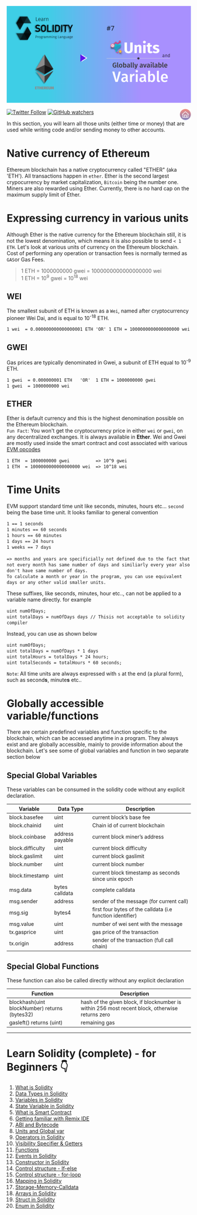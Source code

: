 <img src="/Tutorials/header-images/7-OG-Units_and_global_var.png" width="630" title="Units & global var in solidity">

[<img alt="Twitter Follow" src="https://img.shields.io/twitter/follow/PranavRaj90?style=social">](https://twitter.com/intent/follow?screen_name=PranavRaj90)
[<img alt="GitHub watchers" src="https://img.shields.io/github/watchers/raj-pranav/learn-solidity?label=Learn%20Solidity&style=social">](https://github.com/raj-pranav/learn-solidity/)
[<img align= "right" src="/Tutorials/Beginners/images-for-docs/home.png" width="30" title="Repo Home">](https://github.com/raj-pranav/learn-solidity)
<br>

In this section, you will learn all those units (either time or money) that are used while writing code and/or sending money to other accounts.

# Native currency of Ethereum
Ethereum blockchain has a native cryptocurrency called "ETHER" (aka 'ETH'). All transactions happen in `ether`. Ether is the second largest crypocurrency by market capitalization, `Bitcoin` being the number one. Miners are also rewarded using Ether. Currently, there is no hard cap on the maximum supply limit of Ether.

# Expressing currency in various units
Although Ether is the native currency for the Ethereum blockchain still, it is not the lowest denomination, which means it is also possible to send `< 1 ETH`. Let's look at various units of currency on the Ethereum blockchain. Cost of performing any operation or transaction fees is normally termed as `GAS`or Gas Fees.

> 1 ETH = 1000000000 gwei = 1000000000000000000 wei <br>
> 1 ETH = 10<sup>9</sup> gwei = 10<sup>18</sup> wei

## WEI
The smallest subunit of ETH is known as a `Wei`, named after cryptocurrency pioneer Wei Dai, and is equal to 10<sup>-18</sup> ETH.

```
1 wei  = 0.000000000000000001 ETH 'OR' 1 ETH = 1000000000000000000 wei
```

## GWEI
Gas prices are typically denominated in Gwei, a subunit of ETH equal to 10<sup>-9</sup> ETH.

```
1 gwei  = 0.000000001 ETH   'OR'  1 ETH = 1000000000 gwei
1 gwei  = 1000000000 wei
```

## ETHER
Ether is default currency and this is the highest denomination possible on the Ethereum blockchain.<br>
` Fun Fact `: You won't get the cryptocurrency price in either `wei` or `gwei`, on any decentralized exchanges. It is always available in **Ether**. Wei and Gwei are mostly used inside the smart contract and cost associated with various [EVM opcodes](https://github.com/raj-pranav/learn-solidity/blob/main/Tutorials/Beginners/6-ABI-and-Bytecode-from-solidity-compiler.md#opcode-aka-opeartion-code)

```
1 ETH  = 1000000000 gwei          => 10^9 gwei
1 ETH  = 1000000000000000000 wei  => 10^18 wei
```

# Time Units
EVM support standard time unit like seconds, minutes, hours etc... `second` being the base time unit. It looks familiar to general convention

```
1 == 1 seconds
1 minutes == 60 seconds
1 hours == 60 minutes
1 days == 24 hours
1 weeks == 7 days

=> months and years are specificially not defined due to the fact that not every month has same number of days and similiarly every year also don't have same number of days.
To calculate a month or year in the program, you can use equivalent days or any other valid smaller units.
```

These suffixes, like seconds, minutes, hour etc.., can not be applied to a variable name directly. for example

```solidity
uint numOfDays;
uint totalDays = numOfDays days // Thisis not acceptable to solidity compiler

```
Instead, you can use as shown below

```solidity
uint numOfDays;
uint totalDays = numOfDays * 1 days
uint totalHours = totalDays * 24 hours;
uint totalSeconds = totalHours * 60 seconds;
```

`Note`: All time units are always expressed with ` s ` at the end (a plural form), such as second**s**, minute**s** etc..

# Globally accessible variable/functions
There are certain predefined variables and function specific to the blockchain, which can be accessed anytime in a program. They always exist and are globally accessible, mainly to provide information about the blockchain. Let's see some of global variables and function in two separate section below

## Special Global Variables
These variables can be consumed in the solidity code without any explicit declaration.

| Variable            |    Data Type    |  Description                                               |
|---------------------|-----------------|------------------------------------------------------------|
|  block.basefee      |       uint      | current block’s base fee                                   |
|  block.chainid      |       uint      | Chain id of current blockchain                             |
|  block.coinbase     | address payable | current block miner’s address                              |
|  block.difficulty   |      uint       | current block difficulty                                   |
|  block.gaslimit     |       uint      | current block gaslimit                                     |
|  block.number       |       uint      | current block number                                       |
|  block.timestamp    |       uint      | current block timestamp as seconds since unix epoch        |
|  msg.data           | bytes calldata  | complete calldata                                          |
|  msg.sender         |      address    | sender of the message (for current call)                   |
|  msg.sig            |      bytes4     | first four bytes of the calldata (i.e function identifier) |
|  msg.value          |       uint      | number of wei sent with the message                        |
|  tx.gasprice        |       uint      | gas price of the transaction                               |
|  tx.origin          |      address    | sender of the transaction (full call chain)                |



## Special Global Functions
These function can also be called directly without any explicit declaration

| Function                                      |  Description                                                                                    |
|-----------------------------------------------|-------------------------------------------------------------------------------------------------|
| blockhash(uint blockNumber) returns (bytes32) | hash of the given block, if blocknumber is within 256 most recent block, otherwise returns zero |
| gasleft() returns (uint)                      | remaining gas                                                                                   |


 
---

# Learn Solidity (complete) - for Beginners 👇
1. [What is Solidity](https://github.com/raj-pranav/learn-solidity/blob/main/Tutorials/Beginners/1-What_is_Solidity.md)
2. [Data Types in Solidity](https://github.com/raj-pranav/learn-solidity/blob/main/Tutorials/Beginners/2-Data_types_solidity.md)
3. [Variables in Solidity](https://github.com/raj-pranav/learn-solidity/blob/main/Tutorials/Beginners/2.1-Variables_in_solidity.md)
4. [State Variable in Solidity](https://github.com/raj-pranav/learn-solidity/blob/main/Tutorials/Beginners/3-State_variable_solidity.md)
5. [What is Smart Contract](https://github.com/raj-pranav/learn-solidity/blob/main/Tutorials/Beginners/4-what-is-a-Smart_contract.md)
6. [Getting familiar with Remix IDE](https://github.com/raj-pranav/learn-solidity/blob/main/Tutorials/Beginners/5-Getting-familiar-with-Remix-IDE.md)
7. [ABI and Bytecode](https://github.com/raj-pranav/learn-solidity/blob/main/Tutorials/Beginners/6-ABI-and-Bytecode-from-solidity-compiler.md)
8. [Units and Global var](https://github.com/raj-pranav/learn-solidity/blob/main/Tutorials/Beginners/7-Units-and-global-variable.md)
9. [Operators in Solidity](https://github.com/raj-pranav/learn-solidity/blob/main/Tutorials/Beginners/8-Operators-in-solidity.md)
10. [Visibility Specifier & Getters](https://github.com/raj-pranav/learn-solidity/blob/main/Tutorials/Beginners/9-Visibility-specifiers_and-getters.md)
11. [Functions](https://github.com/raj-pranav/learn-solidity/blob/main/Tutorials/Beginners/10-Functions-in-solidity.md)
12. [Events in Solidity](https://github.com/raj-pranav/learn-solidity/blob/main/Tutorials/Beginners/11-Events-in-Solidity.md)
13. [Constructor in Solidity](https://github.com/raj-pranav/learn-solidity/blob/main/Tutorials/Beginners/12-Constructor-in-solidity.md)
14. [Control structure - If-else](https://github.com/raj-pranav/learn-solidity/blob/main/Tutorials/Beginners/13-if-else_if-else_control_structure.md)
15. [Control structure - for-loop](https://github.com/raj-pranav/learn-solidity/blob/main/Tutorials/Beginners/14-for-loop-in-solidity.md)
16. [Mapping in Solidity](https://github.com/raj-pranav/learn-solidity/blob/main/Tutorials/Beginners/15-Mapping-in-solidity.md)
17. [Storage-Memory-Calldata](https://github.com/raj-pranav/learn-solidity/blob/main/Tutorials/Beginners/16-strorage-memory-calldata.md)
18. [Arrays in Solidity](https://github.com/raj-pranav/learn-solidity/blob/main/Tutorials/Beginners/17-arrays-in-solidity.md)
19. [Struct in Solidity](https://github.com/raj-pranav/learn-solidity/blob/main/Tutorials/Beginners/18-struct-in-solidity.md)
20. [Enum in Solidity](https://github.com/raj-pranav/learn-solidity/blob/main/Tutorials/Beginners/19-Enum-in-solidity.md)

